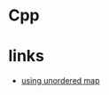 # Cpp


# links
- [using unordered map](https://stackoverflow.com/questions/3973659/c-unordered-map-compiling-issue-with-g)
